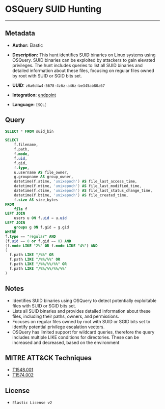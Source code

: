 # OSQuery SUID Hunting

---

## Metadata

- **Author:** Elastic
- **Description:** This hunt identifies SUID binaries on Linux systems using OSQuery. SUID binaries can be exploited by attackers to gain elevated privileges. The hunt includes queries to list all SUID binaries and detailed information about these files, focusing on regular files owned by root with SUID or SGID bits set.

- **UUID:** `z6a6d4w4-5678-4z6z-a46z-be345ab80a67`
- **Integration:** [endpoint](https://docs.elastic.co/integrations/endpoint)
- **Language:** `[SQL]`

## Query

```sql
SELECT * FROM suid_bin
```

```sql
SELECT
    f.filename,
    f.path,
    f.mode,
    f.uid,
    f.gid,
    f.type,
    u.username AS file_owner,
    g.groupname AS group_owner,
    datetime(f.atime, 'unixepoch') AS file_last_access_time,
    datetime(f.mtime, 'unixepoch') AS file_last_modified_time,
    datetime(f.ctime, 'unixepoch') AS file_last_status_change_time,
    datetime(f.btime, 'unixepoch') AS file_created_time,
    f.size AS size_bytes
FROM
    file f
LEFT JOIN
    users u ON f.uid = u.uid
LEFT JOIN
    groups g ON f.gid = g.gid
WHERE
f.type == "regular" AND
(f.uid == 0 or f.gid == 0) AND
(f.mode LIKE "2%" OR f.mode LIKE "4%") AND
(
  f.path LIKE "/%%" OR
  f.path LIKE "/%%/%%" OR
  f.path LIKE "/%%/%%/%%" OR
  f.path LIKE "/%%/%%/%%/%%"
)
```

## Notes

- Identifies SUID binaries using OSQuery to detect potentially exploitable files with SUID or SGID bits set.
- Lists all SUID binaries and provides detailed information about these files, including their paths, owners, and permissions.
- Focuses on regular files owned by root with SUID or SGID bits set to identify potential privilege escalation vectors.
- OSQuery has limited support for wildcard queries, therefore the query includes multiple LIKE conditions for directories. These can be increased and decreased, based on the environment
## MITRE ATT&CK Techniques

- [T1548.001](https://attack.mitre.org/techniques/T1548/001)
- [T1574.002](https://attack.mitre.org/techniques/T1574/002)

## License

- `Elastic License v2`
